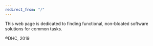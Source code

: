 ```yaml
---
redirect_from: "/"
---
```


This web page is dedicated to finding functional, non-bloated software solutions for common tasks.

®DHC, 2019
